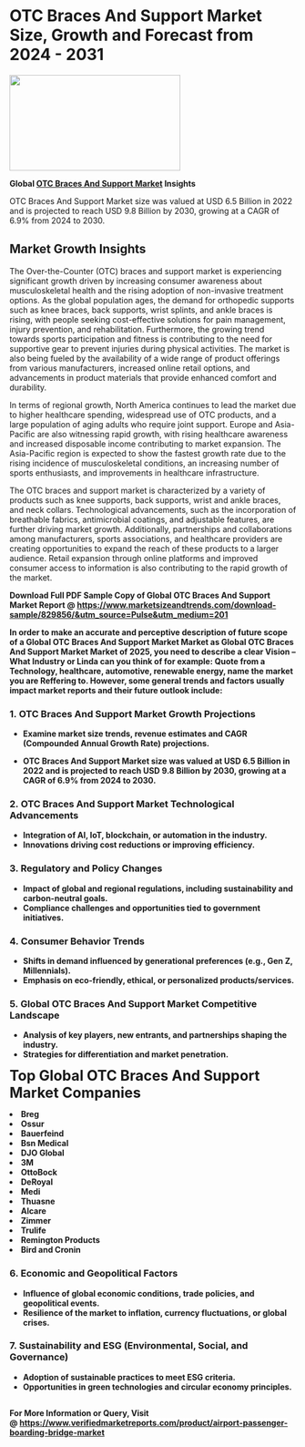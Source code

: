 <H1>OTC Braces And Support Market Size, Growth and Forecast from 2024 - 2031</H1><img class="aligncenter size-medium wp-image-584254" src="https://thirdeyenews.in/wp-content/uploads/2024/09/Global-Market-Research-300x168.jpeg" alt="" width="300" height="168" /><p><strong>Global&nbsp;<a href="https://www.marketsizeandtrends.com/download-sample/829856/&amp;utm_source=Pulse&amp;utm_medium=201">OTC Braces And Support Market</a> Insights</strong></p><p>OTC Braces And Support Market size was valued at USD 6.5 Billion in 2022 and is projected to reach USD 9.8 Billion by 2030, growing at a CAGR of 6.9% from 2024 to 2030.</p><p><h2>Market Growth Insights</h2> <p>The Over-the-Counter (OTC) braces and support market is experiencing significant growth driven by increasing consumer awareness about musculoskeletal health and the rising adoption of non-invasive treatment options. As the global population ages, the demand for orthopedic supports such as knee braces, back supports, wrist splints, and ankle braces is rising, with people seeking cost-effective solutions for pain management, injury prevention, and rehabilitation. Furthermore, the growing trend towards sports participation and fitness is contributing to the need for supportive gear to prevent injuries during physical activities. The market is also being fueled by the availability of a wide range of product offerings from various manufacturers, increased online retail options, and advancements in product materials that provide enhanced comfort and durability.</p> <p><strong></strong></p> <p>In terms of regional growth, North America continues to lead the market due to higher healthcare spending, widespread use of OTC products, and a large population of aging adults who require joint support. Europe and Asia-Pacific are also witnessing rapid growth, with rising healthcare awareness and increased disposable income contributing to market expansion. The Asia-Pacific region is expected to show the fastest growth rate due to the rising incidence of musculoskeletal conditions, an increasing number of sports enthusiasts, and improvements in healthcare infrastructure.</p> <p>The OTC braces and support market is characterized by a variety of products such as knee supports, back supports, wrist and ankle braces, and neck collars. Technological advancements, such as the incorporation of breathable fabrics, antimicrobial coatings, and adjustable features, are further driving market growth. Additionally, partnerships and collaborations among manufacturers, sports associations, and healthcare providers are creating opportunities to expand the reach of these products to a larger audience. Retail expansion through online platforms and improved consumer access to information is also contributing to the rapid growth of the market.</p> <p><strong></p><p><span class=""><strong>Download Full PDF Sample Copy of Global OTC Braces And Support Market Report</strong> @ <a href="https://www.marketsizeandtrends.com/download-sample/829856/&amp;utm_source=Pulse&amp;utm_medium=201" target="_blank">https://www.marketsizeandtrends.com/download-sample/829856/&amp;utm_source=Pulse&amp;utm_medium=201</a></span></p><p>In order to make an accurate and perceptive description of future scope of a Global&nbsp;OTC Braces And Support Market Market as Global&nbsp;OTC Braces And Support Market Market of 2025, you need to describe a clear Vision &ndash; What Industry or Linda can you think of for example: Quote from a Technology, healthcare, automotive, renewable energy, name the market you are Reffering to. However, some general trends and factors usually impact market reports and their future outlook include:</p><h3>1.&nbsp;<strong>OTC Braces And Support Market Growth Projections</strong></h3><ul><li>Examine market size trends, revenue estimates and CAGR (Compounded Annual Growth Rate) projections.</li><li><p>OTC Braces And Support Market size was valued at USD 6.5 Billion in 2022 and is projected to reach USD 9.8 Billion by 2030, growing at a CAGR of 6.9% from 2024 to 2030.</p></li></ul><h3>2.&nbsp;<strong>OTC Braces And Support Market Technological Advancements</strong></h3><ul><li>Integration of AI, IoT, blockchain, or automation in the industry.</li><li>Innovations driving cost reductions or improving efficiency.</li></ul><h3>3.&nbsp;<strong>Regulatory and Policy Changes</strong></h3><ul><li>Impact of global and regional regulations, including sustainability and carbon-neutral goals.</li><li>Compliance challenges and opportunities tied to government initiatives.</li></ul><h3>4.&nbsp;<strong>Consumer Behavior Trends</strong></h3><ul><li>Shifts in demand influenced by generational preferences (e.g., Gen Z, Millennials).</li><li>Emphasis on eco-friendly, ethical, or personalized products/services.</li></ul><h3>5.&nbsp;<strong>Global OTC Braces And Support Market Competitive Landscape</strong></h3><ul><li>Analysis of key players, new entrants, and partnerships shaping the industry.</li><li>Strategies for differentiation and market penetration.</li></ul><p data-pm-slice="1 1 []"><span style="color: inherit; font-family: inherit; font-size: 25px;">Top Global OTC Braces And Support Market Companies</span></p><div class="" data-test-id=""><p><li>Breg</li><li> Ossur</li><li> Bauerfeind</li><li> Bsn Medical</li><li> DJO Global</li><li> 3M</li><li> OttoBock</li><li> DeRoyal</li><li> Medi</li><li> Thuasne</li><li> Alcare</li><li> Zimmer</li><li> Trulife</li><li> Remington Products</li><li> Bird and Cronin</li></p></div><h3>6.&nbsp;<strong>Economic and Geopolitical Factors</strong></h3><ul><li>Influence of global economic conditions, trade policies, and geopolitical events.</li><li>Resilience of the market to inflation, currency fluctuations, or global crises.</li></ul><h3>7.&nbsp;<strong>Sustainability and ESG (Environmental, Social, and Governance)</strong></h3><ul><li>Adoption of sustainable practices to meet ESG criteria.</li><li>Opportunities in green technologies and circular economy principles.</li></ul><h2><strong style="font-size: 14px;">For More Information or Query, Visit @&nbsp;</strong><a style="background-color: #ffffff; font-size: 14px;" href="https://www.marketsizeandtrends.com/report/otc-braces-and-support-market/" target="_blank">https://www.verifiedmarketreports.com/product/airport-passenger-boarding-bridge-market</a></h2>
